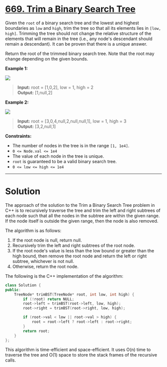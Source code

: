 # [669. Trim a Binary Search Tree](https://leetcode.com/problems/trim-a-binary-search-tree/)

Given the `root` of a binary search tree and the lowest and highest boundaries as `low` and `high`, trim the tree so that all its elements lies in `[low, high]`. Trimming the tree should not change the relative structure of the elements that will remain in the tree (i.e., any node's descendant should remain a descendant). It can be proven that there is a unique answer.

Return the root of the trimmed binary search tree. Note that the root may change depending on the given bounds.

**Example 1:**

![](https://assets.leetcode.com/uploads/2020/09/09/trim1.jpg)

>**Input:** root = [1,0,2], low = 1, high = 2<br>
**Output:** [1,null,2]

**Example 2:**

![](https://assets.leetcode.com/uploads/2020/09/09/trim2.jpg)

>**Input:** root = [3,0,4,null,2,null,null,1], low = 1, high = 3<br>
**Output:** [3,2,null,1]
 

**Constraints:**

- The number of nodes in the tree is in the range `[1, 1e4]`.
- `0 <= Node.val <= 1e4`
- The value of each node in the tree is unique.
- `root` is guaranteed to be a valid binary search tree.
- `0 <= low <= high <= 1e4`
---
# Solution
The approach of the solution to the Trim a Binary Search Tree problem in C++ is to recursively traverse the tree and trim the left and right subtrees of each node such that all the nodes in the subtree are within the given range. If the node itself is outside the given range, then the node is also removed.

The algorithm is as follows:

1. If the root node is null, return null.
2. Recursively trim the left and right subtrees of the root node.
3. If the root node's value is less than the low bound or greater than the high bound, then remove the root node and return the left or right subtree, whichever is not null.
4. Otherwise, return the root node.

The following is the C++ implementation of the algorithm:

```c++
class Solution {
public:
    TreeNode* trimBST(TreeNode* root, int low, int high) {
        if (!root) return NULL;
        root->left = trimBST(root->left, low, high);
        root->right = trimBST(root->right, low, high);

        if (root->val < low || root->val > high) {
            root = root->left ? root->left : root->right;
        }
        return root;
    }
};
```

This algorithm is time-efficient and space-efficient. It uses O(n) time to traverse the tree and O(1) space to store the stack frames of the recursive calls.